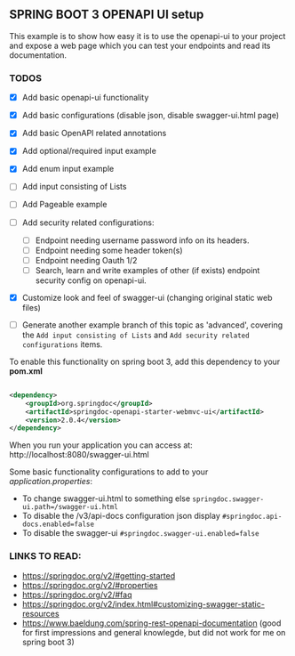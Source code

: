 ## SPRING BOOT 3 OPENAPI UI setup

This example is to show how easy it is to use the openapi-ui to your project and
expose a web page which you can test your endpoints and read its documentation.

### TODOS
- [X] Add basic openapi-ui functionality
- [X] Add basic configurations (disable json, disable swagger-ui.html page)
- [x] Add basic OpenAPI related annotations
- [x] Add optional/required input example
- [x] Add enum input example
- [ ] Add input consisting of Lists
- [ ] Add Pageable example
- [ ] Add security related configurations:
   - [ ] Endpoint needing username password info on its headers.
   - [ ] Endpoint needing some header token(s)
   - [ ] Endpoint needing Oauth 1/2
   - [ ] Search, learn and write examples of other (if exists) endpoint security config on openapi-ui.
- [x] Customize look and feel of swagger-ui (changing original static web files)
- [ ] Generate another example branch of this topic as 'advanced', covering the  `Add input consisting of Lists` and `Add security related configurations` items.




To enable this functionality on spring boot 3, add this dependency to your **pom.xml**

```xml

<dependency>
    <groupId>org.springdoc</groupId>
    <artifactId>springdoc-openapi-starter-webmvc-ui</artifactId>
    <version>2.0.4</version>
</dependency>

```

When you run your application you can access at: http://localhost:8080/swagger-ui.html

Some basic functionality configurations to add to your _application.properties_:

- To change swagger-ui.html to something else `springdoc.swagger-ui.path=/swagger-ui.html`
- To disable the /v3/api-docs configuration json display `#springdoc.api-docs.enabled=false`
- To disable the swagger-ui `#springdoc.swagger-ui.enabled=false`

### LINKS TO READ:

- https://springdoc.org/v2/#getting-started
- https://springdoc.org/v2/#properties
- https://springdoc.org/v2/#faq
- https://springdoc.org/v2/index.html#customizing-swagger-static-resources
- https://www.baeldung.com/spring-rest-openapi-documentation (good for first impressions and general knowlegde, but did
  not work for me on spring boot 3)


